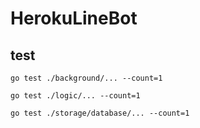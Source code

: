 # HerokuLineBot

## test

```
go test ./background/... --count=1

go test ./logic/... --count=1

go test ./storage/database/... --count=1
```